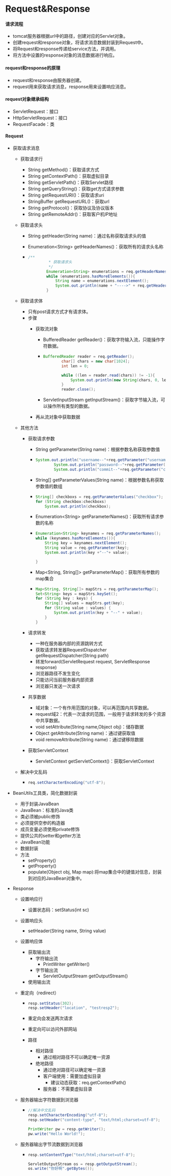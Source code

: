 # Request&Response

#### 请求流程

- tomcat服务器根据url中的路径，创建对应的Servlet对象。
- 创建request和response对象，将请求消息数据封装到Request中。
- 将Request和response传递给service方法，并调用。
- 将方法中设置的response对象的消息数据进行响应。
#### request和response的原理
  - request和response由服务器创建。
  - request用来获取请求消息，response用来设置响应消息。

#### request对象继承结构
- ServletRequest：接口
- HttpServletRequest：接口
- RequestFacade：类

#### Request
- 获取请求消息
   - 获取请求行
     - String getMethod()：获取请求方式
     - String getContextPath()：获取虚拟目录
     - String getServletPath()：获取Servlet路径
     - String getQueryString()：获取get方式请求参数
     - String getRequestURI()：获取请求uri
     - StringBuffer getRequestURL()：获取url
     - String getProtocol()：获取协议及协议版本
     - String getRemoteAddr()：获取客户机IP地址
     
   - 获取请求头
   
     - String getHeader(String name)：通过名称获取请求头的值
   
     - Enumeration\<String\> getHeaderNames()：获取所有的请求头名称
   
     - ```java
       /**
                * 获取请求头
                */
               Enumeration<String> enumerations = req.getHeaderNames();
               while (enumerations.hasMoreElements()){
                   String name = enumerations.nextElement();
                   System.out.println(name + "---->" + req.getHeader(name));
               }
       ```
   
   - 获取请求体
   
     - 只有post请求方式才有请求体。
     - 步骤
       - 获取流对象
         - BufferedReader getReader()：获取字符输入流，只能操作字符数据。
         
         - ```java
           BufferedReader reader = req.getReader();
                   char[] chars = new char[1024];
                   int len = 0;
           
                   while ((len = reader.read(chars)) != -1){
                       System.out.println(new String(chars, 0, len));
                   }
                   reader.close();
           ```
         
         - ServletInputStream getInputStream()：获取字节输入流，可以操作所有类型的数据。
         
       - 再从流对象中获取数据
     
   - 其他方法
   
     - 获取请求参数
   
       - String getParameter(String name)：根据参数名称获取参数值
   
       - ```java
         System.out.println("username--"+req.getParameter("username"));
                 System.out.println("password--"+req.getParameter("password"));
                 System.out.println("commit--"+req.getParameter("commit"));
         ```
   
       - String[] getParameterValues(String name)：根据参数名称获取参数值的数组
   
       - ```java
         String[] checkboxs = req.getParameterValues("checkbox");
         for (String checkbox:checkboxs)
             System.out.println(checkbox);
         ```
   
       - Enumeration\<String\> getParameterNames()：获取所有请求参数的名称
   
       - ```java
         Enumeration<String> keynames = req.getParameterNames();
         while (keynames.hasMoreElements()){
             String key = keynames.nextElement();
             String value = req.getParameter(key);
             System.out.println(key +"--"+ value);
         
         }
         ```
   
       - Map<String, String[]> getParameterMap()：获取所有参数的map集合
   
       - ```java
         Map<String, String[]> mapStrs = req.getParameterMap();
         Set<String> keys = mapStrs.keySet();
         for (String key : keys) {
             String[] values = mapStrs.get(key);
             for (String value : values) {
                 System.out.println(key + "--" + value);
             }
         }
         ```
   
     - 请求转发
   
       - 一种在服务器内部的资源跳转方式
       - 获取请求转发器RequestDispatcher getRequestDispatcher(String path)
       - 转发forward(ServletRequest request, ServletResponse response)
       - 浏览器路径不发生变化
       - 只能访问当前服务器内部资源
       - 浏览器只发送一次请求
   
     - 共享数据
   
       - 域对象：一个有作用范围的对象，可以再范围内共享数据。
       - request域2：代表一次请求的范围，一般用于请求转发的多个资源中共享数据。
       - void setAttribute(String name,Object obj)：储存数据
       - Object getAttribute(String name)：通过键获取值
       - void removeAttribute(String name)：通过键移除数据
   
     - 获取ServletContext
   
       - ServletContext getServletContext()：获取ServletContext
   
   - 解决中文乱码
   
     - ```java
       req.setCharacterEncoding("utf-8");
       ```

- BeanUtils工具类，简化数据封装

  - 用于封装JavaBean
  - JavaBean：标准的Java类
  - 类必须被public修饰
  - 必须提供空参的构造器
  - 成员变量必须使用private修饰
  - 提供公共的setter和getter方法
  - JavaBean功能
  - 数据封装
  - 方法
    - setProperty()
    - getProperty()
    - populate(Object obj, Map map):将map集合中的键值对信息，封装到对应的JavaBean对象中。

- Response

  - 设置响应行

    - 设置状态码：setStatus(int sc)

  - 设置响应头

    - setHeader(String name, String value)

  - 设置响应体

    - 获取输出流
      - 字符输出流
        - PrintWriter getWriter()
      - 字节输出流
        - ServletOutputStream getOutputStream()
    - 使用输出流

  - 重定向（redirect）

    - ```java
      resp.setStatus(302);
      resp.setHeader("location", "testresp2");
      ```

    - 重定向会发送两次请求

    - 重定向可以访问外部网站

    - 路径

      - 相对路径
        - 通过相对路径不可以确定唯一资源
      - 绝地路径
        - 通过绝对路径可以确定唯一资源
        - 客户端使用：需要加虚拟目录
          - 建议动态获取：req.getContextPath()
        - 服务器：不需要虚拟目录
    
  - 服务器输出字符数据到浏览器
  
    - ```java
      //解决中文乱码
      resp.setCharacterEncoding("utf-8");
      resp.setHeader("content-type", "text/html;charset=utf-8");
      
      PrintWriter pw = resp.getWriter();
      pw.write("Hello World!");
      ```
  
  - 服务器输出字节流数据到浏览器
  
    - ```java
      resp.setContentType("text/html;charset=utf-8");
      
      ServletOutputStream os = resp.getOutputStream();
      os.write("你好啊".getBytes());
      ```